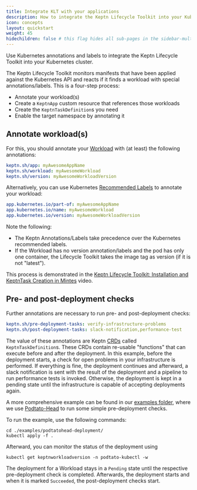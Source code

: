 ```yaml
---
title: Integrate KLT with your applications
description: How to integrate the Keptn Lifecycle Toolkit into your Kubernetes cluster
icon: concepts
layout: quickstart
weight: 45
hidechildren: false # this flag hides all sub-pages in the sidebar-multicard.html
---
```


Use Kubernetes annotations and labels
to integrate the Keptn Lifecycle Toolkit into your Kubernetes cluster.

The Keptn Lifecycle Toolkit monitors manifests
that have been applied against the Kubernetes API
and reacts if it finds a workload with special annotations/labels.
This is a four-step process:

* Annotate your workload(s)
* Create a `KeptnApp` custom resource that references those workloads
* Create the `KeptnTaskDefinition`s you need
* Enable the target namespace by annotating it

## Annotate workload(s)

For this, you should annotate your
[Workload](https://kubernetes.io/docs/concepts/workloads/)
with (at least) the following annotations:

```yaml
keptn.sh/app: myAwesomeAppName
keptn.sh/workload: myAwesomeWorkload
keptn.sh/version: myAwesomeWorkloadVersion
```

Alternatively, you can use Kubernetes
[Recommended Labels](https://kubernetes.io/docs/concepts/overview/working-with-objects/common-labels/)
to annotate your workload:

```yaml
app.kubernetes.io/part-of: myAwesomeAppName
app.kubernetes.io/name: myAwesomeWorkload
app.kubernetes.io/version: myAwesomeWorkloadVersion
```

Note the following:

* The Keptn Annotations/Labels take precedence
  over the Kubernetes recommended labels.
* If the Workload has no version annotation/labels
  and the pod has only one container,
  the Lifecycle Toolkit takes the image tag as version
  (if it is not "latest").

This process is demonstrated in the
[Keptn Lifecycle Toolkit: Installation and KeptnTask Creation in Mintes](https://www.youtube.com/watch?v=Hh01bBwZ_qM)
video.

## Pre- and post-deployment checks

Further annotations are necessary
to run pre- and post-deployment checks:

```yaml
keptn.sh/pre-deployment-tasks: verify-infrastructure-problems
keptn.sh/post-deployment-tasks: slack-notification,performance-test
```

The value of these annotations are
Keptn [CRDs](https://kubernetes.io/docs/concepts/extend-kubernetes/api-extension/custom-resources/)
called `KeptnTaskDefinition`s.
These CRDs contain re-usable "functions"
that can execute before and after the deployment.
In this example, before the deployment starts,
a check for open problems in your infrastructure is performed.
If everything is fine, the deployment continues and afterward,
a slack notification is sent with the result of the deployment
and a pipeline to run performance tests is invoked.
Otherwise, the deployment is kept in a pending state
until the infrastructure is capable of accepting deployments again.

A more comprehensive example can be found in our
[examples folder](https://github.com/keptn/lifecycle-toolkit/tree/main/examples/sample-app),
where we use [Podtato-Head](https://github.com/podtato-head/podtato-head)
to run some simple pre-deployment checks.

To run the example, use the following commands:

```shell
cd ./examples/podtatohead-deployment/
kubectl apply -f .
```

Afterward, you can monitor the status of the deployment using

```shell
kubectl get keptnworkloadversion -n podtato-kubectl -w
```

The deployment for a Workload stays in a `Pending`
state until the respective pre-deployment check is completed.
Afterwards, the deployment starts and when it is marked  `Succeeded`,
the post-deployment checks start.
